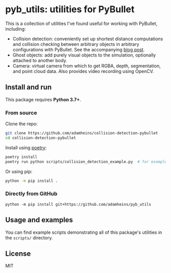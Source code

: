 # pyb_utils: utilities for PyBullet

This is a collection of utilities I've found useful for working with PyBullet,
including:
* Collision detection: conveniently set up shortest distance computations and
  collision checking between arbitrary objects in arbitrary configurations with
  PyBullet. See the accompanying [blog post](https://adamheins.com/blog/collision-detection-pybullet).
* Ghost objects: add purely visual objects to the simulation, optionally
  attached to another body.
* Camera: virtual camera from which to get RGBA, depth, segmentation, and point
  cloud data. Also provides video recording using OpenCV.

## Install and run
This package requires **Python 3.7+**.

### From source
Clone the repo:
```bash
git clone https://github.com/adamheins/collision-detection-pybullet
cd collision-detection-pybullet
```

Install using [poetry](https://python-poetry.org/):
```bash
poetry install
poetry run python scripts/collision_detection_example.py  # for example
```

Or using pip:
```bash
python -m pip install .
```

### Directly from GitHub
```
python -m pip install git+https://github.com/adamheins/pyb_utils
```

## Usage and examples
You can find example scripts demonstrating all of this package's utilities in
the `scripts/` directory.

## License
MIT
